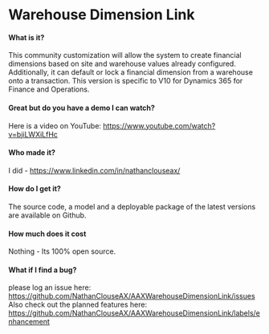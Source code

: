 # Warehouse Dimension Link
#### What is it?
This community customization will allow the system to create financial dimensions based on site and warehouse values already configured. Additionally, it can default or lock a financial dimension from a warehouse onto a transaction. This version is specific to V10 for Dynamics 365 for Finance and Operations.
#### Great but do you have a demo I can watch?
Here is a video on YouTube: https://www.youtube.com/watch?v=bjiLWXiLfHc
#### Who made it?
I did - https://www.linkedin.com/in/nathanclouseax/
#### How do I get it?
The source code, a model and a deployable package of the latest versions are available on Github.
#### How much does it cost
Nothing - Its 100% open source.
#### What if I find a bug?
please log an issue here: https://github.com/NathanClouseAX/AAXWarehouseDimensionLink/issues
Also check out the planned features here: https://github.com/NathanClouseAX/AAXWarehouseDimensionLink/labels/enhancement
